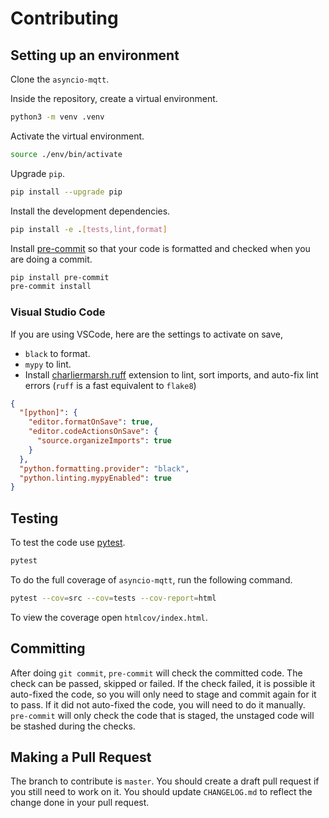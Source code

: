 # Contributing

## Setting up an environment

Clone the `asyncio-mqtt`.

Inside the repository, create a virtual environment.

```bash
python3 -m venv .venv
```

Activate the virtual environment.

```bash
source ./env/bin/activate
```

Upgrade `pip`.

```bash
pip install --upgrade pip
```

Install the development dependencies.

```bash
pip install -e .[tests,lint,format]
```

Install [pre-commit](https://pre-commit.com/) so that your code is formatted and checked when you are doing a commit.

```bash
pip install pre-commit
pre-commit install
```

### Visual Studio Code

If you are using VSCode, here are the settings to activate on save,

- `black` to format.
- `mypy` to lint.
- Install [charliermarsh.ruff](https://marketplace.visualstudio.com/items?itemName=charliermarsh.ruff) extension to lint, sort imports, and auto-fix lint errors (`ruff` is a fast equivalent to `flake8`)

```json
{
  "[python]": {
    "editor.formatOnSave": true,
    "editor.codeActionsOnSave": {
      "source.organizeImports": true
    }
  },
  "python.formatting.provider": "black",
  "python.linting.mypyEnabled": true
}
```

## Testing

To test the code use [pytest](https://docs.pytest.org/en/7.1.x/).

```bash
pytest
```

To do the full coverage of `asyncio-mqtt`, run the following command.

```bash
pytest --cov=src --cov=tests --cov-report=html
```

To view the coverage open `htmlcov/index.html`.

## Committing

After doing `git commit`, `pre-commit` will check the committed code.
The check can be passed, skipped or failed.
If the check failed, it is possible it auto-fixed the code, so you will only need to stage and commit again for it to pass.
If it did not auto-fixed the code, you will need to do it manually.
`pre-commit` will only check the code that is staged, the unstaged code will be stashed during the checks.

## Making a Pull Request

The branch to contribute is `master`.
You should create a draft pull request if you still need to work on it.
You should update `CHANGELOG.md` to reflect the change done in your pull request.
